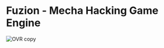 # Fuzion - Mecha Hacking Game Engine
![OVR copy](https://github.com/user-attachments/assets/20615abb-93fd-41e7-8fc6-8cc3835cfc44)
